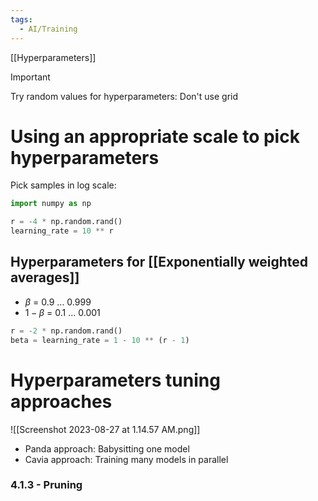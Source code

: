 ```yaml
---
tags:
  - AI/Training
---
```


[[Hyperparameters]]


>[!important]
>Try random values for hyperparameters: Don't use grid

# Using an appropriate scale to pick hyperparameters

Pick samples in log scale:
```python
import numpy as np

r = -4 * np.random.rand()
learning_rate = 10 ** r
```

## Hyperparameters for [[Exponentially weighted averages]]

- $\beta$ = 0.9 ... 0.999
- $1 - \beta$ = 0.1 ... 0.001

```python
r = -2 * np.random.rand()
beta = learning_rate = 1 - 10 ** (r - 1)
```

# Hyperparameters tuning approaches

![[Screenshot 2023-08-27 at 1.14.57 AM.png]]

- Panda approach: Babysitting one model
- Cavia approach: Training many models in parallel



### 4.1.3 - Pruning